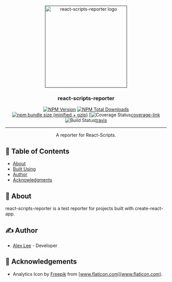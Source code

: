 <p align="center">
  <a href="" rel="noopener">
 <img width=256px height=256px src="https://github.com/alexlee-dev/react-scripts-reporter/raw/master/react-scripts-reporter.svg?sanitize=true" alt="react-scripts-reporter logo"></a>
</p>

<h3 align="center">react-scripts-reporter</h3>

<div align="center">

[![NPM Version][npm-image]][npm-url] [![NPM Total Downloads][npm-downloads]][npm-url] [![npm bundle size (minified + gzip)][size-image]][npm-url] [![Coverage Status][coverage-badge][coverage-link]![Build Status][travis][travis]

</div>

---

<p align="center"> A reporter for React-Scripts.
    <br> 
</p>

## 📝 Table of Contents

- [About](#about)
- [Built Using](#built_using)
- [Author](#author)
- [Acknowledgments](#acknowledgement)

## 🧐 About <a name="about"></a>

react-scripts-reporter is a test reporter for projects built with create-react-app.

<!-- ## ⛏️ Built Using <a name="built_using"></a> -->

<!-- - [docz](https://www.docz.site/) - Documentation Generator -->

## ✍️ Author <a name="author"></a>

- [Alex Lee](https://github.com/alexlee-dev) - Developer

## 🎉 Acknowledgements <a name="acknowledgement"></a>

- Analytics Icon by [Freepik](https://www.freepik.com/?__hstc=57440181.32f521ffb58c4701c29d0f26d1740758.1560013181050.1560399567849.1562374994622.3&__hssc=57440181.4.1562374994622&__hsfp=659319145) from [www.flaticon.com](www.flaticon.com).

[npm-image]: https://img.shields.io/npm/v/react-scripts-reporter.svg
[npm-downloads]: https://img.shields.io/npm/dt/react-scripts-reporter.svg
[npm-url]: https://www.npmjs.com/package/react-scripts-reporter
[size-image]: https://img.shields.io/bundlephobia/minzip/react-scripts-reporter.svg
[react-scripts-reporter-icon]: https://github.com/alexlee-dev/react-scripts-reporter/raw/master/react-scripts-reporter.png
[coverage-badge]: https://coveralls.io/repos/github/alexlee-dev/react-scripts-reporter/badge.svg?branch=master
[coverage-link]: https://coveralls.io/github/alexlee-dev/react-scripts-reporter?branch=master
[travis]: https://travis-ci.org/alexlee-dev/react-scripts-reporter.svg?branch=master

